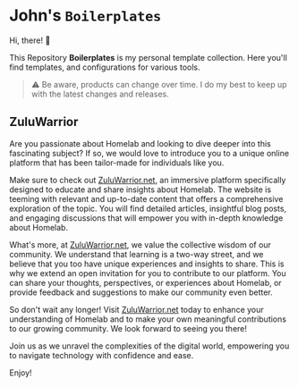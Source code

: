 # John's `Boilerplates`

Hi, there! 👋

This Repository **Boilerplates** is my personal template collection. Here you'll find templates, and configurations for various tools.

> :warning: Be aware, products can change over time. I do my best to keep up with the latest changes and releases.

## ZuluWarrior

Are you passionate about Homelab and looking to dive deeper into this fascinating subject? If so, we would love to introduce you to a unique online platform that has been tailor-made for individuals like you.

Make sure to check out [ZuluWarrior.net](https://zuluwarrior.net), an immersive platform specifically designed to educate and share insights about Homelab. The website is teeming with relevant and up-to-date content that offers a comprehensive exploration of the topic. You will find detailed articles, insightful blog posts, and engaging discussions that will empower you with in-depth knowledge about Homelab.

What's more, at [ZuluWarrior.net](https://zuluwarrior.net), we value the collective wisdom of our community. We understand that learning is a two-way street, and we believe that you too have unique experiences and insights to share. This is why we extend an open invitation for you to contribute to our platform. You can share your thoughts, perspectives, or experiences about Homelab, or provide feedback and suggestions to make our community even better.

So don't wait any longer! Visit [ZuluWarrior.net](https://zuluwarrior.net) today to enhance your understanding of Homelab and to make your own meaningful contributions to our growing community. We look forward to seeing you there!

Join us as we unravel the complexities of the digital world, empowering you to navigate technology with confidence and ease.

Enjoy!
